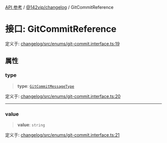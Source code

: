 [API 参考](../wiki/Home) / [@142vip/changelog](../wiki/@142vip.changelog) / GitCommitReference

# 接口: GitCommitReference

定义于: [changelog/src/enums/git-commit.interface.ts:19](https://github.com/142vip/core-x/blob/567cadf3a9f5104aada595325cfb94d08a88f92f/packages/changelog/src/enums/git-commit.interface.ts#L19)

## 属性

### type

> **type**: [`GitCommitMessageType`](../wiki/@142vip.changelog.%E6%9E%9A%E4%B8%BE.GitCommitMessageType)

定义于: [changelog/src/enums/git-commit.interface.ts:20](https://github.com/142vip/core-x/blob/567cadf3a9f5104aada595325cfb94d08a88f92f/packages/changelog/src/enums/git-commit.interface.ts#L20)

***

### value

> **value**: `string`

定义于: [changelog/src/enums/git-commit.interface.ts:21](https://github.com/142vip/core-x/blob/567cadf3a9f5104aada595325cfb94d08a88f92f/packages/changelog/src/enums/git-commit.interface.ts#L21)
